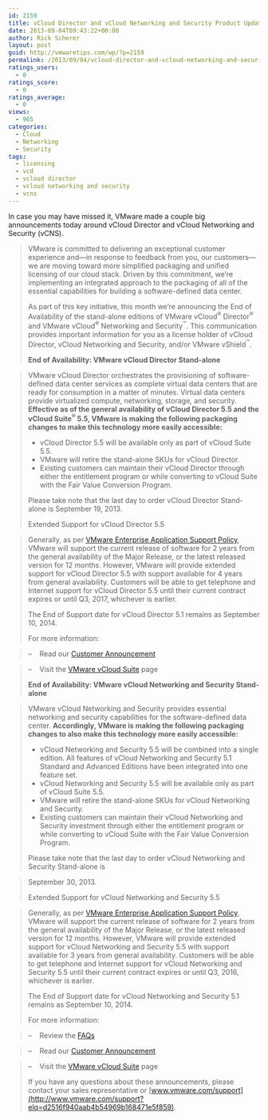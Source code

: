```yaml
---
id: 2159
title: vCloud Director and vCloud Networking and Security Product Update
date: 2013-09-04T09:43:22+00:00
author: Rick Scherer
layout: post
guid: http://vmwaretips.com/wp/?p=2159
permalink: /2013/09/04/vcloud-director-and-vcloud-networking-and-security-product-update/
ratings_users:
  - 0
ratings_score:
  - 0
ratings_average:
  - 0
views:
  - 965
categories:
  - Cloud
  - Networking
  - Security
tags:
  - licensing
  - vcd
  - vcloud director
  - vcloud networking and security
  - vcns
---
```

In case you may have missed it, VMware made a couple big announcements today around vCloud Director and vCloud Networking and Security (vCNS).

> VMware is committed to delivering an exceptional customer experience and—in response to feedback from you, our customers—we are moving toward more simplified packaging and unified licensing of our cloud stack. Driven by this commitment, we&#8217;re implementing an integrated approach to the packaging of all of the essential capabilities for building a software-defined data center.
> 
> As part of this key initiative, this month we&#8217;re announcing the End of Availability of the stand-alone editions of VMware vCloud<sup>®</sup> Director<sup>®</sup> and VMware vCloud<sup>®</sup> Networking and Security<sup>™</sup>. This communication provides important information for you as a license holder of vCloud Director, vCloud Networking and Security, and/or VMware vShield<sup>™</sup>.
> 
> **End of Availability: VMware vCloud Director Stand-alone**
  
> VMware vCloud Director orchestrates the provisioning of software-defined data center services as complete virtual data centers that are ready for consumption in a matter of minutes. Virtual data centers provide virtualized compute, networking, storage, and security. **Effective as of the general availability of vCloud Director 5.5 and the vCloud Suite<sup>®</sup> 5.5, VMware is making the following packaging changes to make this technology more easily accessible:**
> 
>   * vCloud Director 5.5 will be available only as part of vCloud Suite 5.5.
>   * VMware will retire the stand-alone SKUs for vCloud Director.
>   * Existing customers can maintain their vCloud Director through either the entitlement program or while converting to vCloud Suite with the Fair Value Conversion Program.
> 
> Please take note that the last day to order vCloud Director Stand-alone is September 19, 2013.
> 
> Extended Support for vCloud Director 5.5
  
> Generally, as per <a href="http://www.vmware.com/support/policies/index.html?elq=d2516f940aab4b54969b168471e5f859" target="_blank">VMware Enterprise Application Support Policy</a>, VMware will support the current release of software for 2 years from the general availability of the Major Release, or the latest released version for 12 months. However, VMware will provide extended support for vCloud Director 5.5 with support available for 4 years from general availability. Customers will be able to get telephone and Internet support for vCloud Director 5.5 until their current contract expires or until Q3, 2017, whichever is earlier.
> 
> The End of Support date for vCloud Director 5.1 remains as September 10, 2014.
> 
> For more information:
  
> –    Read our <a href="http://app.connect.vmware.com/e/er?s=524&lid=29817&elq=d2516f940aab4b54969b168471e5f859" target="_blank">Customer Announcement</a>
  
> –    Visit the <a href="http://www.vmware.com/products/vcloud-suite/?elq=d2516f940aab4b54969b168471e5f859" target="_blank">VMware vCloud Suite</a> page
> 
> **End of Availability: VMware vCloud Networking and Security Stand-alone**
  
> VMware vCloud Networking and Security provides essential networking and security capabilities for the software-defined data center. **Accordingly, VMware is making the following packaging changes to also make this technology more easily accessible:** 
> 
>   * vCloud Networking and Security 5.5 will be combined into a single edition. All features of vCloud Networking and Security 5.1 Standard and Advanced Editions have been integrated into one feature set.
>   * vCloud Networking and Security 5.5 will be available only as part of vCloud Suite 5.5.
>   * VMware will retire the stand-alone SKUs for vCloud Networking and Security.
>   * Existing customers can maintain their vCloud Networking and Security investment through either the entitlement program or while converting to vCloud Suite with the Fair Value Conversion Program.
> 
> Please take note that the last day to order vCloud Networking and Security Stand-alone is
  
> September 30, 2013.
> 
> Extended Support for vCloud Networking and Security 5.5
  
> Generally, as per <a href="http://www.vmware.com/support/policies/index.html?elq=d2516f940aab4b54969b168471e5f859" target="_blank">VMware Enterprise Application Support Policy</a>, VMware will support the current release of software for 2 years from the general availability of the Major Release, or the latest released version for 12 months. However, VMware will provide extended support for vCloud Networking and Security 5.5 with support available for 3 years from general availability. Customers will be able to get telephone and Internet support for vCloud Networking and Security 5.5 until their current contract expires or until Q3, 2016, whichever is earlier.
> 
> The End of Support date for vCloud Networking and Security 5.1 remains as September 10, 2014.
> 
> For more information:
  
> –    Review the [FAQs](http://www.vmware.com/products/vcloud-network-security.html?elq=d2516f940aab4b54969b168471e5f859)
  
> –    Read our [Customer Announcement](http://app.connect.vmware.com/e/er?s=524&lid=29818&elq=d2516f940aab4b54969b168471e5f859)
  
> –    Visit the [VMware vCloud Suite](http://www.vmware.com/products/vcloud-suite/?elq=d2516f940aab4b54969b168471e5f859) page
> 
> If you have any questions about these announcements, please contact your sales representative or [www.vmware.com/support](http://www.vmware.com/support?elq=d2516f940aab4b54969b168471e5f859).